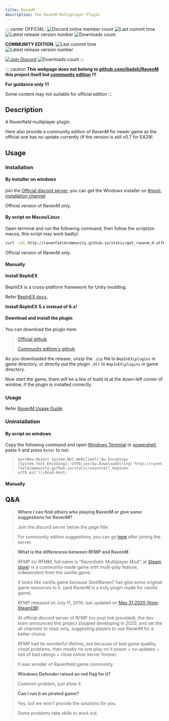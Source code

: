 ```yaml
---
title: RavenM 
description: The RavenM Multiplayer Plugin
---
```


::: center
OFFICIAL: ![Discord online member count](https://img.shields.io/discord/458403487982682113.svg?label=Discord&logo=Discord&colorB=7289da&style=flat-square) ![Last commit time](https://img.shields.io/github/last-commit/ABigPickle/RavenM.svg?style=flat-square&) ![Latest release version number](https://img.shields.io/github/v/release/ABigPickle/RavenM?label=release&logo=GitHub&style=flat-square) ![Downloads count](https://img.shields.io/github/downloads/ABigPickle/RavenM/total.svg?logo=GitHub&style=flat-square)

**COMMUNITY EDITION**: ![Last commit time](https://img.shields.io/github/last-commit/RavenfieldCommunity/RavenM.svg?style=flat-square&) ![Latest release version number ](https://img.shields.io/github/v/release/RavenfieldCommunity/RavenM?label=release&logo=GitHub&style=flat-square) 

 [![Join Discord]( https://img.shields.io/badge/discord-JOIN%20DISCORD%20SERVER-grey.svg?style=for-the-badge&logo=discord&colorB=7289da)](https://discord.gg/63zE4gY) ![Downloads count](https://img.shields.io/github/downloads/RavenfieldCommunity/RavenM/total.svg?logo=GitHub&style=flat-square)
:::

::: caution
**This webpage does not belong to [github.com/iliadsh/RavenM](https://github.com/iliadsh/RavenM) this project itself but [community edition](https://github.com/RavenfieldCommunity/RavenM) !!!**

**For guidance only !!!**

Some content may not suitable for official edition
:::

## Description

A Ravenfield multiplayer plugin.

Here also provide a community edition of RavenM for newer game as the official one has no update currently (if the version is still v0.7 for EA29).

## Usage

### Installation

#### By installer on windows

join the [Official discord server](https://discord.gg/63zE4gY), you can get the Windows installer on [#mod-installation channel](https://discord.com/channels/458403487982682113/458455470793949234).

Official version of RavenM only.

#### By script on Macos/Linux
Open terminal and run the following command, then follow the script(on macos, this script may work badly):

```sh
curl -sSL http://ravenfieldcommunity.github.io/static/get_ravenm_d-utf8.sh | bash
```

Official version of RavenM only.

#### Manually

#### Install BepInEX
BepInEX is a cross-platform framework for Unity modding.

Refer [BepInEX docs](https://docs.bepinex.dev/articles/user_guide/installation/index.html).

**Install BepInEX 5.x instead of 6.x!**

#### Download and install the plugin

You can download the plugin here:

> [Official github](https://github.com/iliadsh/RavenM/releases)

> [Community edition's github](https://github.com/RavenfieldCommunity/RavenM/releases)

As you downloaded the release, unzip the `.zip` file to `BepInEX\plugins` in game directory, or directly put the plugin `.dll` to `BepInEX\plugins` in game directory.

Now start the game, there will be a line of build id at the down-left corner of window, if the plugin is installed correctly.

### Usage

Refer [RavenM Usage Guide](/en/in-GAME/ravenm.md)

### Uninstallation

#### By script on windows 

Copy the following command and open [Windows Terminal](https://apps.microsoft.com/detail/9n0dx20hk701) or [powershell](https://learn.microsoft.com/en-us/powershell/scripting/windows-powershell/starting-windows-powershell?view=powershell-7.5), paste it and press `Enter` to run:
> `$w=(New-Object System.Net.WebClient);$w.Encoding=[System.Text.Encoding]::UTF8;iex($w.DownloadString('http://ravenfieldcommunity.github.io/static/uninstall_bepinex-utf8.ps1'));Read-Host;`

#### Manually

## Q&A

> **Where I can find others who playing RavenM or give some suggestions for RavenM?**
>
> Join the discord server below the page title.
>
> For community edition suggestions, you can go [here](https://discord.com/channels/458403487982682113/1370918742795616276) after joining the server.

> **What is the differences between RFMP and RavenM**
>
> RFMP (or RFMM, full name is “Ravenfield: Multiplayer Mod”, at [Steam store](https://store.steampowered.com/app/1104390)) is a community-made game with multi-play feature, independent from the vanilla game.
>
> It looks like vanilla game because SteelRaven7 has give some original game resources to it. (and RavenM is a truly plugin made for vanilla game)
>
> RFMP released on July 11, 2019, last updated on [May 31,2020 (from SteamDB)](https://steamdb.info/app/1104390/patchnotes/)
>
> At official discord server of RFMP (no post link provided), the dev team announced this project stopped developing in 2020, and set the all channels to read-only, suggesting players to use RavenM for a better choice.
>
> RFMP had its wonderful lifetime, but because of bad game qualitiy, cheat problems, then mostly no one play on it sooon + no updates + lots of bad ratings + close online server forever.
>
> It was wonder of Ravenfield game community.


> **Windows Defender raised an red flag for it?**
> 
> Common problem, just allow it.


> **Can I run it on pirated game?**
>
> Yes, but we won't provide the solutions for you.
>
> Some problems take skills to work out.